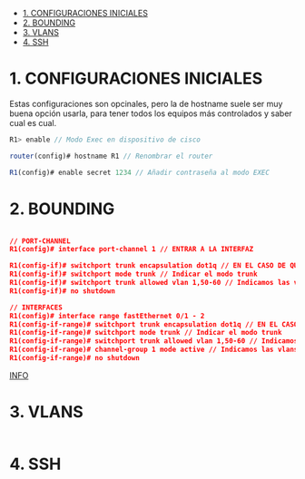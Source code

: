 - [1. CONFIGURACIONES INICIALES](#1-configuraciones-iniciales)
- [2. BOUNDING](#2-bounding)
- [3. VLANS](#3-vlans)
- [4. SSH](#4-ssh)


# 1. CONFIGURACIONES INICIALES

Estas configuraciones son opcinales, pero la de hostname suele ser muy buena opción usarla, para tener todos los equipos más controlados y saber cual es cual.

```js
R1> enable // Modo Exec en dispositivo de cisco

router(config)# hostname R1 // Renombrar el router

R1(config)# enable secret 1234 // Añadir contraseña al modo EXEC
```

# 2. BOUNDING

```json

// PORT-CHANNEL
R1(config)# interface port-channel 1 // ENTRAR A LA INTERFAZ

R1(config-if)# switchport trunk encapsulation dot1q // EN EL CASO DE QUE HAGA FALTA
R1(config-if)# switchport mode trunk // Indicar el modo trunk
R1(config-if)# switchport trunk allowed vlan 1,50-60 // Indicamos las vlans permitidas
R1(config-if)# no shutdown

// INTERFACES
R1(config)# interface range fastEthernet 0/1 - 2
R1(config-if-range)# switchport trunk encapsulation dot1q // EN EL CASO DE QUE HAGA FALTA
R1(config-if-range)# switchport mode trunk // Indicar el modo trunk
R1(config-if-range)# switchport trunk allowed vlan 1,50-60 // Indicamos las vlans permitidas
R1(config-if-range)# channel-group 1 mode active // Indicamos las vlans permitidas
R1(config-if-range)# no shutdown
```

[INFO](https://community.cisco.com/t5/routing/create-bounding-interface/td-p/1655200)

# 3. VLANS

```js

```


# 4. SSH

